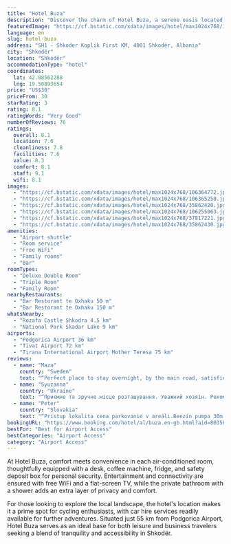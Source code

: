 ```yaml
---
title: "Hotel Buza"
description: "Discover the charm of Hotel Buza, a serene oasis located in the heart of Shkodër."
featuredImage: "https://cf.bstatic.com/xdata/images/hotel/max1024x768/106364772.jpg?k=fa4d162404acebb990bbe3fcd08899f1b6d591e9a40af600d633c5be1deed33a&o=&hp=1"
language: en
slug: hotel-buza
address: "SH1 - Shkoder Koplik First KM, 4001 Shkodër, Albania"
city: "Shkodër"
location: "Shkodër"
accommodationType: "hotel"
coordinates:
  lat: 42.08562288
  lng: 19.50893654
price: "US$30"
priceFrom: 30
starRating: 3
rating: 8.1
ratingWords: "Very Good"
numberOfReviews: 76
ratings:
  overall: 8.1
  location: 7.6
  cleanliness: 7.8
  facilities: 7.6
  value: 8.3
  comfort: 8.1
  staff: 9.1
  wifi: 8.1
images:
  - "https://cf.bstatic.com/xdata/images/hotel/max1024x768/106364772.jpg?k=fa4d162404acebb990bbe3fcd08899f1b6d591e9a40af600d633c5be1deed33a&o=&hp=1"
  - "https://cf.bstatic.com/xdata/images/hotel/max1024x768/106365250.jpg?k=66c1f722be5ffd1bdc2ced4398952390c3ed752593e93fab2aaecf0088406327&o=&hp=1"
  - "https://cf.bstatic.com/xdata/images/hotel/max1024x768/35862420.jpg?k=57e95f07325db8cc3dd96a73886b8bf849ef0b93a2fb3f4cd13d18de9db3ea2e&o=&hp=1"
  - "https://cf.bstatic.com/xdata/images/hotel/max1024x768/106255063.jpg?k=893ae0072985161c00efd229447ae95bf61d912faf2fc1e9d575c338ce3aee90&o=&hp=1"
  - "https://cf.bstatic.com/xdata/images/hotel/max1024x768/37817221.jpg?k=19c57b71d74489769e8a85c271d958f98a2308b3671b350400f074de0b31bf38&o=&hp=1"
  - "https://cf.bstatic.com/xdata/images/hotel/max1024x768/35862430.jpg?k=5853901bec953b5f3249b8a8fac88dee16b7d4b87dee6d805586ac9f6cae0357&o=&hp=1"
amenities:
  - "Airport shuttle"
  - "Room service"
  - "Free WiFi"
  - "Family rooms"
  - "Bar"
roomTypes:
  - "Deluxe Double Room"
  - "Triple Room"
  - "Family Room"
nearbyRestaurants:
  - "Bar Restorant te Oxhaku 50 m"
  - "Bar Restorant te Oxhaku 150 m"
whatsNearby:
  - "Rozafa Castle Shkodra 4.5 km"
  - "National Park Skadar Lake 9 km"
airports:
  - "Podgorica Airport 36 km"
  - "Tivat Airport 72 km"
  - "Tirana International Airport Mother Teresa 75 km"
reviews:
  - name: "Maza"
    country: "Sweden"
    text: "“Perfect place to stay overnight, by the main road, satisfied”"
  - name: "Syuzanna"
    country: "Ukraine"
    text: "“Приємне та зручне місце розташування. Уважний хозяїн. Рекомендую”"
  - name: "Peter"
    country: "Slovakia"
    text: "“Prístup lokalita cena parkovanie v areáli.Benzín pumpa 30m servis s odťahovkov 30 m bar 40m do centra autom 10 min.”"
bookingURL: "https://www.booking.com/hotel/al/buza.en-gb.html?aid=8035640"
bestFor: "Best for Airport Access"
bestCategories: "Airport Access"
category: "Airport Access"
---
```


At Hotel Buza, comfort meets convenience in each air-conditioned room, thoughtfully equipped with a desk, coffee machine, fridge, and safety deposit box for personal security. Entertainment and connectivity are ensured with free WiFi and a flat-screen TV, while the private bathroom with a shower adds an extra layer of privacy and comfort.

For those looking to explore the local landscape, the hotel's location makes it a prime spot for cycling enthusiasts, with car hire services readily available for further adventures. Situated just 55 km from Podgorica Airport, Hotel Buza serves as an ideal base for both leisure and business travelers seeking a blend of tranquility and accessibility in Shkodër.